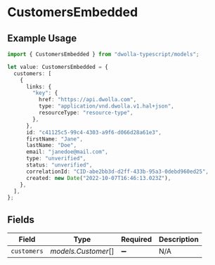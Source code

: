 # CustomersEmbedded

## Example Usage

```typescript
import { CustomersEmbedded } from "dwolla-typescript/models";

let value: CustomersEmbedded = {
  customers: [
    {
      links: {
        "key": {
          href: "https://api.dwolla.com",
          type: "application/vnd.dwolla.v1.hal+json",
          resourceType: "resource-type",
        },
      },
      id: "c41125c5-99c4-4303-a9f6-d066d28a61e3",
      firstName: "Jane",
      lastName: "Doe",
      email: "janedoe@mail.com",
      type: "unverified",
      status: "unverified",
      correlationId: "CID-abe2bb3d-d2ff-433b-95a3-0debd960ed25",
      created: new Date("2022-10-07T16:46:13.023Z"),
    },
  ],
};
```

## Fields

| Field               | Type                | Required            | Description         |
| ------------------- | ------------------- | ------------------- | ------------------- |
| `customers`         | *models.Customer*[] | :heavy_minus_sign:  | N/A                 |